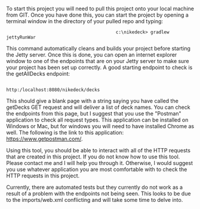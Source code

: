 To start this project you will need to pull this project onto your local machine from GIT. Once you have done this,
you can start the project by opening a terminal window in the directory of your pulled repo and typing:

                                             c:\nikedeck> gradlew jettyRunWar

This command automatically cleans and builds your project before starting the Jetty server. Once this is done, you
can open an internet explorer window to one of the endpoints that are on your Jetty server to make sure your project has
been set up correctly. A good starting endpoint to check is the getAllDecks endpoint:

                                            http:/localhost:8080/nikedeck/decks

This should give a blank page with a string saying you have called the getDecks GET request and will deliver a list
of deck names. You can check the endpoints from this page, but I suggest that you use the "Postman" application to check
all request types. This application can be installed on Windows or Mac, but for windows you will need to have installed
Chrome as well. The following is the link to this application: https://www.getpostman.com/.

Using this tool, you should be able to interact with all of the HTTP requests that are created in this project. If
you do not know how to use this tool. Please contact me and I will help you through it. Otherwise, I would suggest you
use whatever application you are most comfortable with to check the HTTP requests in this project.

Currently, there are automated tests but they currently do not work as a result of a problem with the endpoints not being
seen. This looks to be due to the imports/web.xml conflicting and will take some time to delve into.